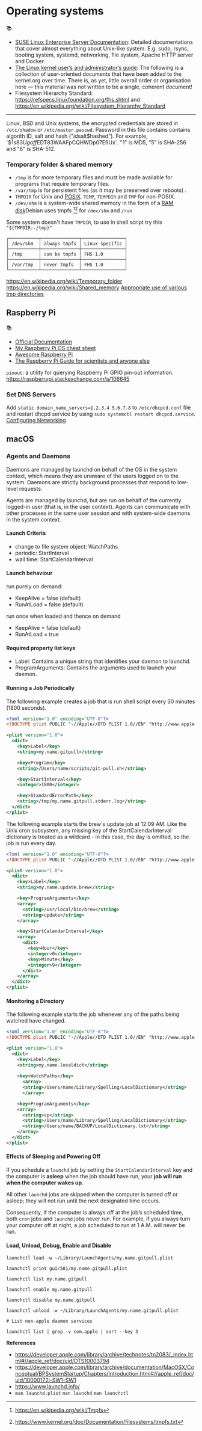 # Operating systems

📚
 * [SUSE Linux Enterprise Server Documentation](https://documentation.suse.com/sles/15-SP1/html/SLES-all/index.html): Detailed documentations that  cover almost everything about Unix-like system. E.g. sudo, rsync, booting system, systemd, networking, file system, Apache HTTP server and Docker.
 * [The Linux kernel user’s and administrator’s guide](https://www.kernel.org/doc/html/latest/admin-guide/index.html): The following is a collection of user-oriented documents that have been added to the kernel.org over time. There is, as yet, little overall order or organisation here — this material was not written to be a single, coherent document!
 * Filesystem Hierarchy Standard: https://refspecs.linuxfoundation.org/fhs.shtml and https://en.wikipedia.org/wiki/Filesystem_Hierarchy_Standard

---

Linux, BSD and Unix systems, the encrypted credentials are stored in `/etc/shadow` or `/etc/master.passwd`.
Password in this file contains contains algorith ID, salt and hash ("$id$salt$hashed"). For example, `$1$s83Ugoff$EDT83WAAFpCQHWDp07E9Ux`. "$1$" is MD5, "$5$" is SHA-256 and "$6$" is SHA-512.

### Temporary folder & shared memory
* `/tmp` is for more temporary files and must be made available for programs that require temporary files.
* `/var/tmp`  is for persistent files (as it may be preserved over reboots) .
* `TMPDIR` for Unix and [POSIX](https://pubs.opengroup.org/onlinepubs/9699919799/basedefs/V1_chap08.html). `TEMP`, `TEMPDIR` and `TMP` for non-POSIX.
* `/dev/shm` is a system-wide shared memory in the form of a [RAM disk](https://en.wikipedia.org/wiki/RAM_disk)Debian uses tmpfs [^wiki_tmpfs][^kernel_tmpfs] for `/dev/shm` and `/run`

Some system doesn't have `TMPDIR`, to use in shell script try this `"${TMPDIR:-/tmp}"`  

```
┌───────────┬──────────────┬────────────────┐
│ /dev/shm  │ always tmpfs │ Linux specific │
├───────────┼──────────────┼────────────────┤
│ /tmp      │ can be tmpfs │ FHS 1.0        │
├───────────┼──────────────┼────────────────┤
│ /var/tmp  │ never tmpfs  │ FHS 1.0        │
└───────────┴──────────────┴────────────────┘
```

 https://en.wikipedia.org/wiki/Temporary_folder
 https://en.wikipedia.org/wiki/Shared_memory
 [Appropriate use of various tmp directories](https://superuser.com/a/1030777)

## Raspberry Pi

📚
 * [Official Documentation](https://www.raspberrypi.com/documentation/)
 * [My Raspberry Pi OS cheat sheet](https://gist.github.com/Chengings/48e18165244e03a6eb0c3cdaadaf82b7#file-raspios-sh)
 * [Awesome Raspberry Pi](https://github.com/thibmaek/awesome-raspberry-pi)
 * [The Raspberry Pi Guide for scientists and anyone else](https://raspberrypi-guide.github.io/)

`pinout`: a utility for querying Raspberry Pi GPIO pin-out information. https://raspberrypi.stackexchange.com/a/106645

### Set DNS Servers

Add `static domain_name_servers=1.2.3.4 5.6.7.8` to `/etc/dhcpcd.conf` file and restart dhcpd service by using `sudo systemctl restart dhcpcd.service`. [Configuring Networking](https://www.raspberrypi.com/documentation/computers/configuration.html#static-ip-addresses)

## macOS

### Agents and Daemons

Daemons are managed by launchd on behalf of the OS in the system context, which means they are unaware of the users logged on to the system. Daemons are strictly background processes that respond to low-level requests.

Agents are managed by launchd, but are run on behalf of the currently logged-in user (that is, in the user context). Agents can communicate with other processes in the same user session and with system-wide daemons in the system context.


#### Launch Criteria

 * change to file system object: WatchPaths 
 * periodic: StartInterval
 * wall time: StartCalendarInterval

	
#### Launch behaviour 

run purely on demand:
 * KeepAlive = false (default)
 * RunAtLoad = false (default)

run once when loaded and thence on demand 
 * KeepAlive = false (default)
 * RunAtLoad = true

#### Required property list keys

 * Label: Contains a unique string that identifies your daemon to launchd.
 * ProgramArguments: Contains the arguments used to launch your daemon.


#### Running a Job Periodically

The following example creates a job that is run shell script every 30 minutes (1800 seconds).

```xml
<?xml version="1.0" encoding="UTF-8"?>
<!DOCTYPE plist PUBLIC "-//Apple//DTD PLIST 1.0//EN" "http://www.apple.com/DTDs/PropertyList-1.0.dtd">

<plist version="1.0">
  <dict>
    <key>Label</key>
    <string>my.name.gitpull</string>

    <key>Program</key>
    <string>/Users/name/scripts/git-pull.sh</string>

    <key>StartInterval</key>
    <integer>1800</integer>

    <key>StandardErrorPath</key>
    <string>/tmp/my.name.gitpull.stderr.log</string>
  </dict>
</plist>
```

The following example starts the brew's update job at 12:09 AM. Like the Unix cron subsystem, any missing key of the StartCalendarInterval dictionary is treated as a wildcard - in this case, the day is omitted, so the job is run every day.

```xml
<?xml version="1.0" encoding="UTF-8"?>
<!DOCTYPE plist PUBLIC "-//Apple//DTD PLIST 1.0//EN" "http://www.apple.com/DTDs/PropertyList-1.0.dtd">

<plist version="1.0">
  <dict>
    <key>Label</key>
    <string>my.name.update.brew</string>

    <key>ProgramArguments</key>
    <array>
      <string>/usr/local/bin/brew</string>
      <string>update</string>
    </array>

    <key>StartCalendarInterval</key>
    <array>
      <dict>
        <key>Hour</key>
        <integer>0</integer>
        <key>Minute</key>
        <integer>9</integer>
      </dict>
    </array>
  </dict>
</plist>
```

#### Monitoring a Directory

The following example starts the job whenever any of the paths being watched have changed.

```xml
<?xml version="1.0" encoding="UTF-8"?>
<!DOCTYPE plist PUBLIC "-//Apple//DTD PLIST 1.0//EN" "http://www.apple.com/DTDs/PropertyList-1.0.dtd">

<plist version="1.0">
  <dict>
    <key>Label</key>
    <string>my.name.localdict</string>
    
    <key>WatchPaths</key>
	  <array>
      <string>/Users/name/Library/Spelling/LocalDictionary</string>
	  </array>

    <key>ProgramArguments</key>
    <array>
      <string>cp</string>
      <string>/Users/name/Library/Spelling/LocalDictionary</string>
      <string>/Users/name/BACKUP/LocalDictionary.txt</string>
    </array>
  </dict>
</plist>
```

#### Effects of Sleeping and Powering Off

If you schedule a `launchd` job by setting the `StartCalendarInterval` key and the computer is **asleep** when the job should have run, your **job will run when the computer wakes up**.

All other `launchd` jobs are skipped when the computer is turned off or asleep; they will not run until the next designated time occurs.

Consequently, if the computer is always off at the job’s scheduled time, both `cron` jobs and `launchd` jobs never run. For example, if you always turn your computer off at night, a job scheduled to run at 1 A.M. will never be run.

#### Load, Unload, Debug, Enable and Disable
```shell
launchctl load -w ~/Library/LaunchAgents/my.name.gitpull.plist

launchctl print gui/501/my.name.gitpull.plist

launchctl list my.name.gitpull

launchctl enable my.name.gitpull

launchctl disable my.name.gitpull

launchctl unload -w ~/Library/LaunchAgents/my.name.gitpull.plist

# List non-apple daemon services

launchctl list | grep -v com.apple | sort --key 3
```

**References**
* https://developer.apple.com/library/archive/technotes/tn2083/_index.html#//apple_ref/doc/uid/DTS10003794
* https://developer.apple.com/library/archive/documentation/MacOSX/Conceptual/BPSystemStartup/Chapters/Introduction.html#//apple_ref/doc/uid/10000172i-SW1-SW1
* https://www.launchd.info/
* `man launchd.plist` `man launchd` `man launchctl`

[^kernel_tmpfs]: https://www.kernel.org/doc/Documentation/filesystems/tmpfs.txt
[^wiki_tmpfs]: https://en.wikipedia.org/wiki/Tmpfs
